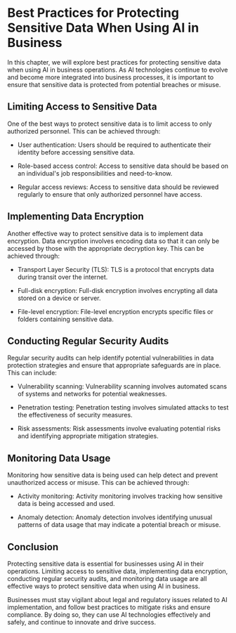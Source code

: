 Best Practices for Protecting Sensitive Data When Using AI in Business
=======================================================================================================================================================

In this chapter, we will explore best practices for protecting sensitive data when using AI in business operations. As AI technologies continue to evolve and become more integrated into business processes, it is important to ensure that sensitive data is protected from potential breaches or misuse.

Limiting Access to Sensitive Data
---------------------------------

One of the best ways to protect sensitive data is to limit access to only authorized personnel. This can be achieved through:

* User authentication: Users should be required to authenticate their identity before accessing sensitive data.

* Role-based access control: Access to sensitive data should be based on an individual's job responsibilities and need-to-know.

* Regular access reviews: Access to sensitive data should be reviewed regularly to ensure that only authorized personnel have access.

Implementing Data Encryption
----------------------------

Another effective way to protect sensitive data is to implement data encryption. Data encryption involves encoding data so that it can only be accessed by those with the appropriate decryption key. This can be achieved through:

* Transport Layer Security (TLS): TLS is a protocol that encrypts data during transit over the internet.

* Full-disk encryption: Full-disk encryption involves encrypting all data stored on a device or server.

* File-level encryption: File-level encryption encrypts specific files or folders containing sensitive data.

Conducting Regular Security Audits
----------------------------------

Regular security audits can help identify potential vulnerabilities in data protection strategies and ensure that appropriate safeguards are in place. This can include:

* Vulnerability scanning: Vulnerability scanning involves automated scans of systems and networks for potential weaknesses.

* Penetration testing: Penetration testing involves simulated attacks to test the effectiveness of security measures.

* Risk assessments: Risk assessments involve evaluating potential risks and identifying appropriate mitigation strategies.

Monitoring Data Usage
---------------------

Monitoring how sensitive data is being used can help detect and prevent unauthorized access or misuse. This can be achieved through:

* Activity monitoring: Activity monitoring involves tracking how sensitive data is being accessed and used.

* Anomaly detection: Anomaly detection involves identifying unusual patterns of data usage that may indicate a potential breach or misuse.

Conclusion
----------

Protecting sensitive data is essential for businesses using AI in their operations. Limiting access to sensitive data, implementing data encryption, conducting regular security audits, and monitoring data usage are all effective ways to protect sensitive data when using AI in business.

Businesses must stay vigilant about legal and regulatory issues related to AI implementation, and follow best practices to mitigate risks and ensure compliance. By doing so, they can use AI technologies effectively and safely, and continue to innovate and drive success.



